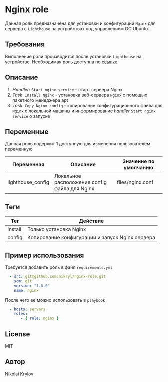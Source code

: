 Nginx role
=========

Данная роль предназначена для установки и конфигурации `Nginx` для сервера с `Lighthouse` на устройствах под управлением ОС Ubuntu.

Требования
------------

Выполнение роли производится после установки `Lighthouse` на устройстве. Необходимая роль доступна по [ссылке](git@github.com:nikryl/lighthouse-role.git)

Описание
------------

1. *Handler*: `Start nginx service` - старт сервера Nginx
2. *Task*: `Install Nginx` - установка веб-сервера `Nginx` с помощью пакетного менеджера apt
3. *Task*: `Copy Nginx config` - копирование конфигурационного файла для `Nginx` с локальной машины и информирование *handler* `Start nginx service` о запуске

Переменные
--------------

Данная роль содержит 1 доступную для изменения пользователем переменную

|Переменная|Описание|Значение по умолчанию|
|---|---|---|
|lighthouse_config|Локальное расположение config файла для Nginx|files/nginx.conf|

Теги
--------------

|Тег|Действие|
|---|--------|
|install|Только установка Nginx|
|config|Копирование конфигурации и запуск Nginx сервера|


Пример использования
---------------- 
Требуется добавить роль в файл `requirements.yml`

```yml
  - src: git@github.com:nikryl/nginx-role.git
    scm: git
    version: "1.0.0"
    name: nginx 
```
После чего ее можно использовать в `playbook`

```yml
  - hosts: servers
    roles:
       - { role: nginx }
```  

License
-------

MIT

Автор
------------------

Nikolai Krylov